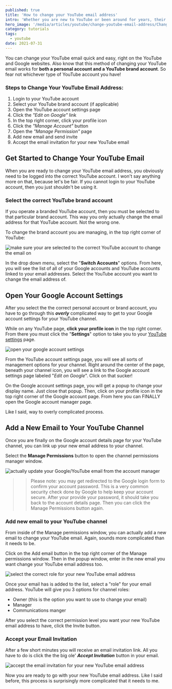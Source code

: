 ```yaml
---
published: true
title: 'How to change your YouTube email address'
intro: 'Whether you are new to YouTube or been around for years, their may come a time to change your YouTube email address. Here is how.'
hero_image: '/media/articles/youtube/change-youtube-email-address/Change-YouTube-Email-Address-0.png'
category: tutorials
tags:
  - youtube
date: 2021-07-31
---
```


You can change your YouTube email quick and easy, right on the YouTube and Google websites. Also know that this method of changing your YouTube email works for **both a personal account and a YouTube brand account**. So fear not whichever type of YouTube account you have!

### Steps to Change Your YouTube Email Address:

1. Login to your YouTube account
2. Select your YouTube brand account (if applicable)
3. Open the YouTube account settings page
4. Click the _"Edit on Google"_ link
5. In the top right corner, click your profile icon
6. Click the _"Manage Account"_ button
7. Open the _"Manage Permission"_ page
8. Add new email and send invite
9. Accept the email invitation for your new YouTube email

## Get Started to Change Your YouTube Email

When you are ready to change your YouTube email address, you obviously need to be logged into the correct YouTube account. I won't say anything more on that, because let's be fair. If you cannot login to your YouTube account, then you just shouldn't be using it.

### Select the correct YouTube brand account

If you operate a branded YouTube account, then you must be selected to that particular brand account. This way you only actually change the email address for that YouTube account. Not the wrong one.

To change the brand account you are managing, in the top right corner of YouTube:

![make sure your are selected to the correct YouTube account to change the email on](/media/articles/youtube/change-youtube-email-address/Change-YouTube-Email-Address-1-select-the-correct-YouTube-brand-account.png)

In the drop down menu, select the "**Switch Accounts**" options. From here, you will see the list of all of your Google accounts and YouTube accounts linked to your email addresses. Select the YouTube account you want to change the email address of.

## Open Your Google Account Settings

After you select the the correct personal account or brand account, you have to go through this **_overly_** complicated way to get to your Google account settings for your YouTube channel.

While on any YouTube page, **click your profile icon** in the top right corner. From there you must click the "**Settings**" option to take you to your [YouTube settings](https://www.youtube.com/account) page.

![open your google account settings](/media/articles/youtube/change-youtube-email-address/Change-YouTube-Email-Address-2-open-your-Google-account-settings.png)

From the YouTube account settings page, you will see all sorts of management options for your channel. Right around the center of the page, beneath your channel icon, you will see a link to the Google account settings page labeled "_Edit on Google_". Click on that sucker!

On the Google account settings page, you will get a popup to change your display name. Just close that popup. Then, click on your profile icon in the top right corner of the Google account page. From here you can FINALLY open the Google account manager page.

Like I said, way to overly complicated process.

## Add a New Email to Your YouTube Channel

Once you are finally on the Google account details page for your YouTube channel, you can link up your new email address to your channel.

Select the **Manage Permissions** button to open the channel permissions manager window.

![actually update your Google/YouTube email from the account manager](/media/articles/youtube/change-youtube-email-address/Change-YouTube-Email-Address-4-manage-permissions.png)

>> Please note: you may get redirected to the Google login form to confirm your account password. This is a very common security check done by Google to help keep your account secure. After your provide your password, it should take you back to the account details page. Then you can click the Manage Permissions button again.

### Add new email to your YouTube channel

From inside of the Manage permissions window, you can actually add a new email to change your YouTube email. Again, sounds more complicated than it needs to be.

Click on the Add email button in the top right corner of the Manage permissions window. Then in the popup window, enter in the new email you want change your YouTube email address too.

![select the correct role for your new YouTube email address](/media/articles/youtube/change-youtube-email-address/Change-YouTube-Email-Address-5-add-new-email-and-select-permissions.png)

Once your email has is added to the list, select a "role" for your email address. YouTube will give you 3 options for channel roles:

- Owner (this is the option you want to use to change your email)
- Manager
- Communications manger

After you select the correct permission level you want your new YouTube email address to have, click the Invite button.

### Accept your Email Invitation

After a few short minutes you will receive an email invitation link. All you have to do is click the the big ole' **_Accept Invitation_** button in your email.

![accept the email invitation for your new YouTube email address](/media/articles/youtube/change-youtube-email-address/Change-YouTube-Email-Address-6-accept-your-email-invitation.png)

Now you are ready to go with your new YouTube email address. Like I said before, this process is surprisingly more complicated that it needs to me.